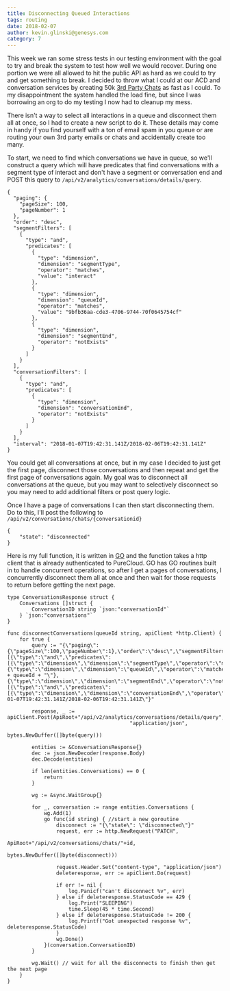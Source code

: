 ```yaml
---
title: Disconnecting Queued Interactions
tags: routing
date: 2018-02-07
author: kevin.glinski@genesys.com
category: 7
---
```


This week we ran some stress tests in our testing environment with the goal to try and break the system to test how well we would recover. During one portion we were all allowed to hit the public API as hard as we could to try and get something to break. I decided to throw what I could at our ACD and conversation services by creating 50k [3rd Party Chats](/api/rest/v2/conversations/third-party-object-routing.html) as fast as I could. To my disappointment the system handled the load fine, but since I was borrowing an org to do my testing I now had to cleanup my mess.

 There isn't a way to select all interactions in a queue and disconnect them all at once, so I had to create a new script to do it. These details may come in handy if you find yourself with a ton of email spam in you queue or are routing your own 3rd party emails or chats and accidentally create too many.

 To start, we need to find which conversations we have in queue, so we'll construct a query which will have predicates that find conversations with a segment type of interact and don't have a segment or conversation end and POST this query to ```/api/v2/analytics/conversations/details/query```.


```{"language":"json"}
{
  "paging": {
    "pageSize": 100,
    "pageNumber": 1
  },
  "order": "desc",
  "segmentFilters": [
    {
      "type": "and",
      "predicates": [
        {
          "type": "dimension",
          "dimension": "segmentType",
          "operator": "matches",
          "value": "interact"
        },
        {
          "type": "dimension",
          "dimension": "queueId",
          "operator": "matches",
          "value": "9bfb36aa-cde3-4706-9744-70f0645754cf"
        },
        {
          "type": "dimension",
          "dimension": "segmentEnd",
          "operator": "notExists"
        }
      ]
    }
  ],
  "conversationFilters": [
    {
      "type": "and",
      "predicates": [
        {
          "type": "dimension",
          "dimension": "conversationEnd",
          "operator": "notExists"
        }
      ]
    }
  ],
  "interval": "2018-01-07T19:42:31.141Z/2018-02-06T19:42:31.141Z"
}
```


You could get all conversations at once, but in my case I decided to just get the first page, disconnect those conversations and then repeat and get the first page of conversations again. My goal was to disconnect all conversations at the queue, but you may want to selectively disconnect so you may need to add additional filters or post query logic.

Once I have a page of conversations I can then start disconnecting them. Do to this, I'll post the following to ```/api/v2/conversations/chats/{conversationid}```

```{"language":"json"}
{
    "state": "disconnected"
}
```

Here is my full function, it is written in [GO](https://golang.org/) and the function takes a http client that is already authenticated to PureCloud. GO has GO routines built in to handle concurrent operations, so after I get a pages of conversations, I concurrently disconnect them all at once and then wait for those requests to return before getting the next page.

```
type ConversationsResponse struct {
	Conversations []struct {
		ConversationID string `json:"conversationId"`
	} `json:"conversations"`
}

func disconnectConversations(queueId string, apiClient *http.Client) {
	for true {
		query := "{\"paging\":{\"pageSize\":100,\"pageNumber\":1},\"order\":\"desc\",\"segmentFilters\":[{\"type\":\"and\",\"predicates\":[{\"type\":\"dimension\",\"dimension\":\"segmentType\",\"operator\":\"matches\",\"value\":\"interact\"},{\"type\":\"dimension\",\"dimension\":\"queueId\",\"operator\":\"matches\",\"value\":\"" + queueId + "\"},{\"type\":\"dimension\",\"dimension\":\"segmentEnd\",\"operator\":\"notExists\"}]}],\"conversationFilters\":[{\"type\":\"and\",\"predicates\":[{\"type\":\"dimension\",\"dimension\":\"conversationEnd\",\"operator\":\"notExists\"}]}],\"interval\":\"2018-01-07T19:42:31.141Z/2018-02-06T19:42:31.141Z\"}"

		response, _ := apiClient.Post(ApiRoot+"/api/v2/analytics/conversations/details/query",
                                        "application/json",
                                        bytes.NewBuffer([]byte(query)))

		entities := &ConversationsResponse{}
		dec := json.NewDecoder(response.Body)
		dec.Decode(entities)

		if len(entities.Conversations) == 0 {
			return
		}

		wg := &sync.WaitGroup{}

		for _, conversation := range entities.Conversations {
			wg.Add(1)
			go func(id string) { //start a new goroutine
				disconnect := "{\"state\": \"disconnected\"}"
				request, err := http.NewRequest("PATCH",
                                            ApiRoot+"/api/v2/conversations/chats/"+id,
                                            bytes.NewBuffer([]byte(disconnect)))

				request.Header.Set("content-type", "application/json")
				deleteresponse, err := apiClient.Do(request)

				if err != nil {
					log.Panicf("can't disconnect %v", err)
				} else if deleteresponse.StatusCode == 429 {
					log.Print("SLEEPING")
					time.Sleep(45 * time.Second)
				} else if deleteresponse.StatusCode != 200 {
					log.Printf("Got unexpected response %v", deleteresponse.StatusCode)
				}
				wg.Done()
			}(conversation.ConversationID)
		}

		wg.Wait() // wait for all the disconnects to finish then get the next page
	}
}
```
